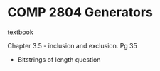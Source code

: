 # COMP 2804 Generators

[textbook](https://cglab.ca/~morin/teaching/2804/resources/DiscreteStructures.pdf)

Chapter 3.5 - inclusion and exclusion. Pg 35
- Bitstrings of length question
